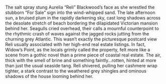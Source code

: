 The salt spray stung Aurelia “Reli” Blackwood’s face as she wrestled the stubborn “For Sale” sign into the wind-whipped sand.  The late afternoon sun, a bruised plum in the rapidly darkening sky, cast long shadows across the desolate stretch of beach bordering the dilapidated Victorian mansion behind her.  Seagulls cried overhead, their calls a mournful counterpoint to the rhythmic crash of waves against the jagged rocks jutting from the churning grey Atlantic.  This wasn’t exactly the picturesque postcard view Reli usually associated with her high-end real estate listings.  In fact, Widow’s Point, as the locals grimly called the property, felt more like a scene from a gothic novel than a prime piece of coastal real estate.  The air, thick with the smell of brine and something faintly…rotten, hinted at more than just the usual seaside tang.  Reli shivered, pulling her cashmere wrap tighter, a stark contrast to the weathered grey shingles and ominous shadows of the house looming behind her.
